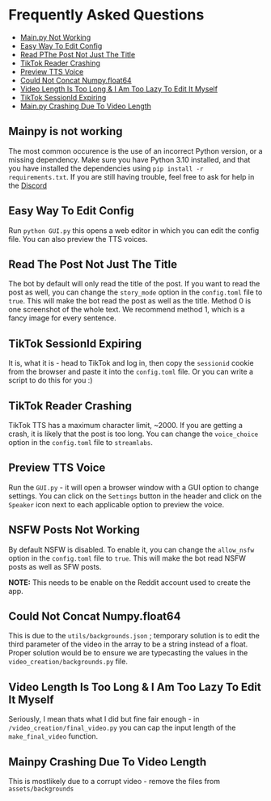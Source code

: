 # Frequently Asked Questions

- [Main.py Not Working](#Main.py-is-not-working)
- [Easy Way To Edit Config](#easy-way-to-edit-config)
- [Read PThe Post Not Just The Title](#some-of-my-markdown-elements-arent-highlighted)
- [TikTok Reader Crashing](#tiktok-reader-crashing)
- [Preview TTS Voice](#preview-tts-voice)
- [Could Not Concat Numpy.float64](#could-not-concat-numpyfloat64)
- [Video Length Is Too Long & I Am Too Lazy To Edit It Myself](#video-length-is-too-long--i-am-too-lazy-to-edit-it-myself)
- [TikTok SessionId Expiring](#tiktok-sessionid-expiring)
- [Main.py Crashing Due To Video Length](#mainpy-crashing-due-to-video-length)

## Mainpy is not working

The most common occurence is the use of an incorrect Python version, or a missing dependency. Make sure you have Python 3.10 installed, and that you have installed the dependencies using `pip install -r requirements.txt`. If you are still having trouble, feel free to ask for help in the [Discord](https://discord.gg/QaTx2ZDqea)

## Easy Way To Edit Config

Run `python GUI.py` this opens a web editor in which you can edit the config file. You can also preview the TTS voices.

## Read The Post Not Just The Title

The bot by default will only read the title of the post. If you want to read the post as well, you can change the `story_mode` option in the `config.toml` file to `true`. This will make the bot read the post as well as the title. Method 0 is one screenshot of the whole text. We recommend method 1, which is a fancy image for every sentence.

## TikTok SessionId Expiring

It is, what it is - head to TikTok and log in, then copy the `sessionid` cookie from the browser and paste it into the `config.toml` file. Or you can write a script to do this for you :)

## TikTok Reader Crashing

TikTok TTS has a maximum character limit, ~2000. If you are getting a crash, it is likely that the post is too long. You can change the `voice_choice` option in the `config.toml` file to `streamlabs`.

## Preview TTS Voice

Run the `GUI.py` - it will open a browser window with a GUI option to change settings. You can click on the `Settings` button in the header and click on the `Speaker` icon next to each applicable option to preview the voice.

## NSFW Posts Not Working

By default NSFW is disabled. To enable it, you can change the `allow_nsfw` option in the `config.toml` file to `true`. This will make the bot read NSFW posts as well as SFW posts. 

**NOTE:** This needs to be enable on the Reddit account used to create the app.

## Could Not Concat Numpy.float64

This is due to the `utils/backgrounds.json` ; temporary solution is to edit the third parameter of the video in the array to be a string instead of a float. Proper solution would be to ensure we are typecasting the values in the `video_creation/backgrounds.py` file.

## Video Length Is Too Long & I Am Too Lazy To Edit It Myself

Seriously, I mean thats what I did but fine fair enough - in `/video_creation/final_video.py` you can cap the input length of the `make_final_video` function.

## Mainpy Crashing Due To Video Length

This is mostlikely due to a corrupt video - remove the files from `assets/backgrounds`
